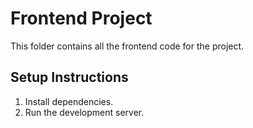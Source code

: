 # Frontend Project

This folder contains all the frontend code for the project.

## Setup Instructions

1. Install dependencies.
2. Run the development server.
